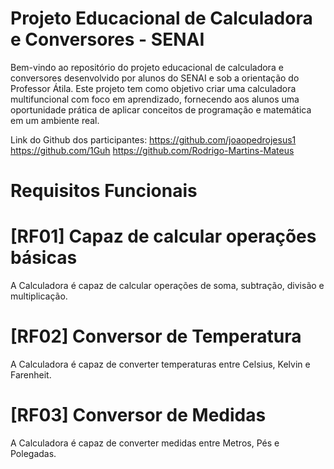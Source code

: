 # Projeto Educacional de Calculadora e Conversores - SENAI

Bem-vindo ao repositório do projeto educacional de calculadora e conversores desenvolvido por alunos do SENAI e sob a orientação do Professor Átila. Este projeto tem como objetivo criar uma calculadora multifuncional com foco em aprendizado, fornecendo aos alunos uma oportunidade prática de aplicar conceitos de programação e matemática em um ambiente real.

Link do Github dos participantes:
https://github.com/joaopedrojesus1
https://github.com/1Guh
https://github.com/Rodrigo-Martins-Mateus

# Requisitos Funcionais

# [RF01] Capaz de calcular operações básicas


A Calculadora é capaz de calcular operações de soma, subtração, divisão e multiplicação.


# [RF02] Conversor de Temperatura


A Calculadora é capaz de converter temperaturas entre Celsius, Kelvin e Farenheit.


# [RF03] Conversor de Medidas


A Calculadora é capaz de converter medidas entre Metros, Pés e Polegadas.

